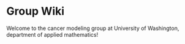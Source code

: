 # Group Wiki
Welcome to the cancer modeling group at University of Washington, department of applied mathematics! 
